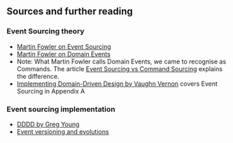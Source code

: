 ## Sources and further reading

### Event Sourcing theory

- [Martin Fowler on Event Sourcing](http://www.martinfowler.com/eaaDev/EventSourcing.html)
- [Martin Fowler on Domain Events](http://www.martinfowler.com/eaaDev/DomainEvent.html)
- Note: What Martin Fowler calls Domain Events, we came to recognise as Commands. The article [Event Sourcing vs Command Sourcing](http://thinkbeforecoding.com/post/2013/07/28/Event-Sourcing-vs-Command-Sourcing) explains the difference.
- [Implementing Domain-Driven Design by Vaughn Vernon](https://vaughnvernon.co/?page_id=168) covers Event Sourcing in Appendix A

### Event sourcing implementation

- [DDDD by Greg Young](https://cqrs.files.wordpress.com/2010/11/cqrs_documents.pdf)
- [Event versioning and evolutions](https://abdullin.com/post/event-sourcing-versioning/)


